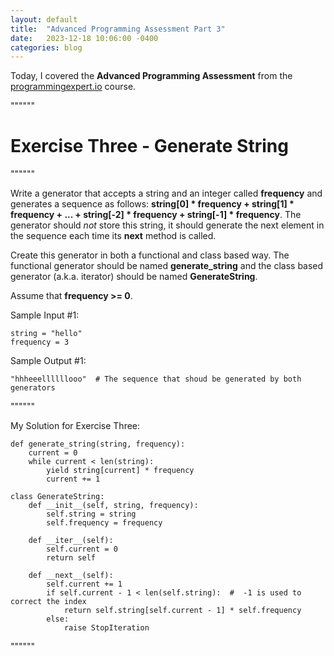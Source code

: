 ```yaml
---
layout: default
title:  "Advanced Programming Assessment Part 3"
date:   2023-12-18 10:06:00 -0400
categories: blog
---
```

Today, I covered the __Advanced Programming Assessment__ from the [programmingexpert.io][course-site] course.

""""""

# Exercise Three - Generate String

""""""

Write a generator that accepts a string and an integer called __frequency__ and generates a sequence as follows: __string[0] * frequency + string[1] * frequency + ... + string[-2] * frequency + string[-1] * frequency__. The generator should _not_ store this string, it should generate the next element in the sequence each time its __next__ method is called.

Create this generator in both a functional and class based way. The functional generator should be named __generate_string__ and the class based generator (a.k.a. iterator) should be named __GenerateString__.

Assume that __frequency >= 0__.

Sample Input #1:

    string = "hello"
    frequency = 3

Sample Output #1:

    "hhheeellllllooo"  # The sequence that shoud be generated by both generators

""""""

My Solution for Exercise Three:

    def generate_string(string, frequency):
        current = 0
        while current < len(string):
            yield string[current] * frequency
            current += 1

    class GenerateString:
        def __init__(self, string, frequency):
            self.string = string
            self.frequency = frequency

        def __iter__(self):
            self.current = 0
            return self

        def __next__(self):
            self.current += 1
            if self.current - 1 < len(self.string):  #  -1 is used to correct the index
                return self.string[self.current - 1] * self.frequency
            else:
                raise StopIteration

""""""

[course-site]: https://www.programmingexpert.io/index